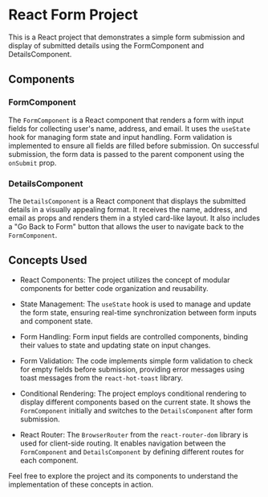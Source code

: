 # React Form Project

This is a React project that demonstrates a simple form submission and display of submitted details using the FormComponent and DetailsComponent.

## Components

### FormComponent

The `FormComponent` is a React component that renders a form with input fields for collecting user's name, address, and email. It uses the `useState` hook for managing form state and input handling. Form validation is implemented to ensure all fields are filled before submission. On successful submission, the form data is passed to the parent component using the `onSubmit` prop.

### DetailsComponent

The `DetailsComponent` is a React component that displays the submitted details in a visually appealing format. It receives the name, address, and email as props and renders them in a styled card-like layout. It also includes a "Go Back to Form" button that allows the user to navigate back to the `FormComponent`.

## Concepts Used

- React Components: The project utilizes the concept of modular components for better code organization and reusability.

- State Management: The `useState` hook is used to manage and update the form state, ensuring real-time synchronization between form inputs and component state.

- Form Handling: Form input fields are controlled components, binding their values to state and updating state on input changes.

- Form Validation: The code implements simple form validation to check for empty fields before submission, providing error messages using toast messages from the `react-hot-toast` library.

- Conditional Rendering: The project employs conditional rendering to display different components based on the current state. It shows the `FormComponent` initially and switches to the `DetailsComponent` after form submission.

- React Router: The `BrowserRouter` from the `react-router-dom` library is used for client-side routing. It enables navigation between the `FormComponent` and `DetailsComponent` by defining different routes for each component.

Feel free to explore the project and its components to understand the implementation of these concepts in action.
